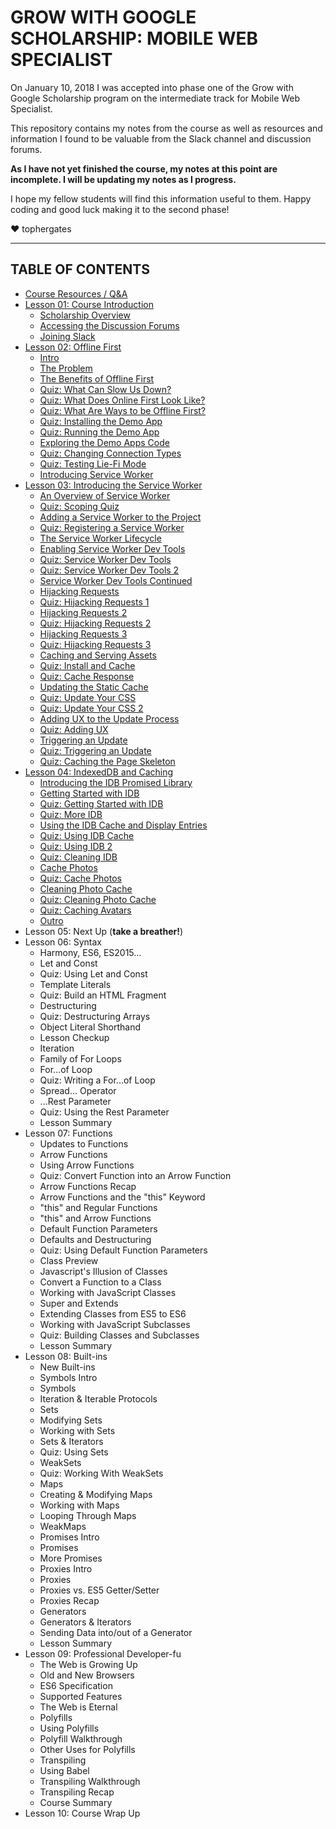 # GROW WITH GOOGLE SCHOLARSHIP: MOBILE WEB SPECIALIST
On January 10, 2018 I was accepted into phase one of the Grow with Google Scholarship program on the intermediate track for Mobile Web Specialist.

This repository contains my notes from the course as well as resources and information I found to be valuable from the Slack channel and discussion forums.

**As I have not yet finished the course, my notes at this point are incomplete. I will be updating my notes as I progress.**

I hope my fellow students will find this information useful to them. Happy coding and good luck making it to the second phase!

&hearts; tophergates

- - -

## TABLE OF CONTENTS

  - [Course Resources / Q&A](./resources.md)
  - [Lesson 01: Course Introduction](./01-course-intro)
    - [Scholarship Overview](./01-course-intro/01-overview.md)
    - [Accessing the Discussion Forums](./01-course-intro/02-forums.md)
    - [Joining Slack](./01-course-intro/03-slack.md)
  - [Lesson 02: Offline First](./02-offline-first)
    - [Intro](./02-offline-first/01-intro.md)
    - [The Problem](./02-offline-first/02-the-problem.md)
    - [The Benefits of Offline First](./02-offline-first/03-offline-first.md)
    - [Quiz: What Can Slow Us Down?](./02-offline-first/04-quiz-what-slows-us-down.md)
    - [Quiz: What Does Online First Look Like?](./02-offline-first/05-quiz-online-first.md)
    - [Quiz: What Are Ways to be Offline First?](./02-offline-first/06-quiz-offline-first.md)
    - [Quiz: Installing the Demo App](./02-offline-first/08-quiz-installing-demo-app.md)
    - [Quiz: Running the Demo App](./02-offline-first/09-quiz-running-demo-app.md)
    - [Exploring the Demo Apps Code](./02-offline-first/10-exploring-demo-app.md)
    - [Quiz: Changing Connection Types](./02-offline-first/11-quiz-changing-connection-types.md)
    - [Quiz: Testing Lie-Fi Mode](./02-offline-first/12-quiz-testing-lie-fi-mode.md)
    - [Introducing Service Worker](./02-offline-first/13-intro-service-worker.md)
  - [Lesson 03: Introducing the Service Worker](./03-service-worker)
    - [An Overview of Service Worker](./03-service-worker/01-service-worker-overview.md)
    - [Quiz: Scoping Quiz](./03-service-worker/02-quiz-scoping.md)
    - [Adding a Service Worker to the Project](./03-service-worker/03-adding-service-worker.md)
    - [Quiz: Registering a Service Worker](./03-service-worker/04-quiz-registering-service-worker.md)
    - [The Service Worker Lifecycle](./03-service-worker/05-service-worker-lifecycle.md)
    - [Enabling Service Worker Dev Tools](./03-service-worker/06-dev-tools.md)
    - [Quiz: Service Worker Dev Tools](./03-service-worker/07-quiz-dev-tools.md)
    - [Quiz: Service Worker Dev Tools 2](./03-service-worker/08-quiz-dev-tools-2.md)
    - [Service Worker Dev Tools Continued](./03-service-worker/09-dev-tools-continued.md)
    - [Hijacking Requests](./03-service-worker/10-hijacking-requests.md)
    - [Quiz: Hijacking Requests 1](./03-service-worker/11-quiz-hijacking-requests-1.md)
    - [Hijacking Requests 2](./03-service-worker/12-hijacking-requests-2.md)
    - [Quiz: Hijacking Requests 2](./03-service-worker/13-quiz-hijacking-requests-2.md)
    - [Hijacking Requests 3](./03-service-worker/14-hijacking-requests-3.md)
    - [Quiz: Hijacking Requests 3](./03-service-worker/15-quiz-hijacking-requests-3.md)
    - [Caching and Serving Assets](./03-service-worker/16-caching-serving-assets.md)
    - [Quiz: Install and Cache](./03-service-worker/17-quiz-install-and-cache.md)
    - [Quiz: Cache Response](./03-service-worker/18-quiz-cache-response.md)
    - [Updating the Static Cache](./03-service-worker/19-updating-static-cache.md)
    - [Quiz: Update Your CSS](./03-service-worker/20-quiz-update-css.md)
    - [Quiz: Update Your CSS 2](./03-service-worker/21-quiz-update-css-2.md)
    - [Adding UX to the Update Process](./03-service-worker/22-adding-ux-update-process.md)
    - [Quiz: Adding UX](./03-service-worker/23-quiz-adding-ux.md)
    - [Triggering an Update](./03-service-worker/24-triggering-update.md)
    - [Quiz: Triggering an Update](./03-service-worker/25-quiz-triggering-update.md)
    - [Quiz: Caching the Page Skeleton](./03-service-worker/26-quiz-caching-page-skeleton.md)
  - [Lesson 04: IndexedDB and Caching](./04-idb)
    - [Introducing the IDB Promised Library](./04-idb/01-intro-idb.md)
    - [Getting Started with IDB](./04-idb/02-getting-started.md)
    - [Quiz: Getting Started with IDB](./04-idb/03-quiz-getting-started.md)
    - [Quiz: More IDB](./04-idb/04-quiz-more-idb.md)
    - [Using the IDB Cache and Display Entries](./04-idb/05-idb-cache-display-entries.md)
    - [Quiz: Using IDB Cache](./04-idb/06-quiz-idb-cache.md)
    - [Quiz: Using IDB 2](./04-idb/07-quiz-using-idb-2.md)
    - [Quiz: Cleaning IDB](./04-idb/08-quiz-cleaning-idb.md)
    - [Cache Photos](./04-idb/09-cache-photos.md)
    - [Quiz: Cache Photos](./04-idb/10-quiz-cache-photos.md)
    - [Cleaning Photo Cache](./04-idb/11-cleaning-photo-cache.md)
    - [Quiz: Cleaning Photo Cache](./04-idb/12-quiz-cleaning-photo-cache.md)
    - [Quiz: Caching Avatars](./04-idb/13-quiz-caching-avatars.md)
    - [Outro](./04-idb/14-outro.md)
  - Lesson 05: Next Up (**take a breather!**)
  - Lesson 06: Syntax
    - Harmony, ES6, ES2015...
    - Let and Const
    - Quiz: Using Let and Const
    - Template Literals
    - Quiz: Build an HTML Fragment
    - Destructuring
    - Quiz: Destructuring Arrays
    - Object Literal Shorthand
    - Lesson Checkup
    - Iteration
    - Family of For Loops
    - For...of Loop
    - Quiz: Writing a For...of Loop
    - Spread... Operator
    - ...Rest Parameter
    - Quiz: Using the Rest Parameter
    - Lesson Summary
  - Lesson 07: Functions
    - Updates to Functions
    - Arrow Functions
    - Using Arrow Functions
    - Quiz: Convert Function into an Arrow Function
    - Arrow Functions Recap
    - Arrow Functions and the "this" Keyword
    - "this" and Regular Functions
    - "this" and Arrow Functions
    - Default Function Parameters
    - Defaults and Destructuring
    - Quiz: Using Default Function Parameters
    - Class Preview
    - Javascript's Illusion of Classes
    - Convert a Function to a Class
    - Working with JavaScript Classes
    - Super and Extends
    - Extending Classes from ES5 to ES6
    - Working with JavaScript Subclasses
    - Quiz: Building Classes and Subclasses
    - Lesson Summary
  - Lesson 08: Built-ins
    - New Built-ins
    - Symbols Intro
    - Symbols
    - Iteration & Iterable Protocols
    - Sets
    - Modifying Sets
    - Working with Sets
    - Sets & Iterators
    - Quiz: Using Sets
    - WeakSets
    - Quiz: Working With WeakSets
    - Maps
    - Creating & Modifying Maps
    - Working with Maps
    - Looping Through Maps
    - WeakMaps
    - Promises Intro
    - Promises
    - More Promises
    - Proxies Intro
    - Proxies
    - Proxies vs. ES5 Getter/Setter
    - Proxies Recap
    - Generators
    - Generators & Iterators
    - Sending Data into/out of a Generator
    - Lesson Summary
  - Lesson 09: Professional Developer-fu
    - The Web is Growing Up
    - Old and New Browsers
    - ES6 Specification
    - Supported Features
    - The Web is Eternal
    - Polyfills
    - Using Polyfills
    - Polyfill Walkthrough
    - Other Uses for Polyfills
    - Transpiling
    - Using Babel
    - Transpiling Walkthrough
    - Transpiling Recap
    - Course Summary
  - Lesson 10: Course Wrap Up
    
    
    
    
    
    
    
    
    
    
    
    
    
    
    
    
    
    
    
    
    
    
    
    
    
    
    
    